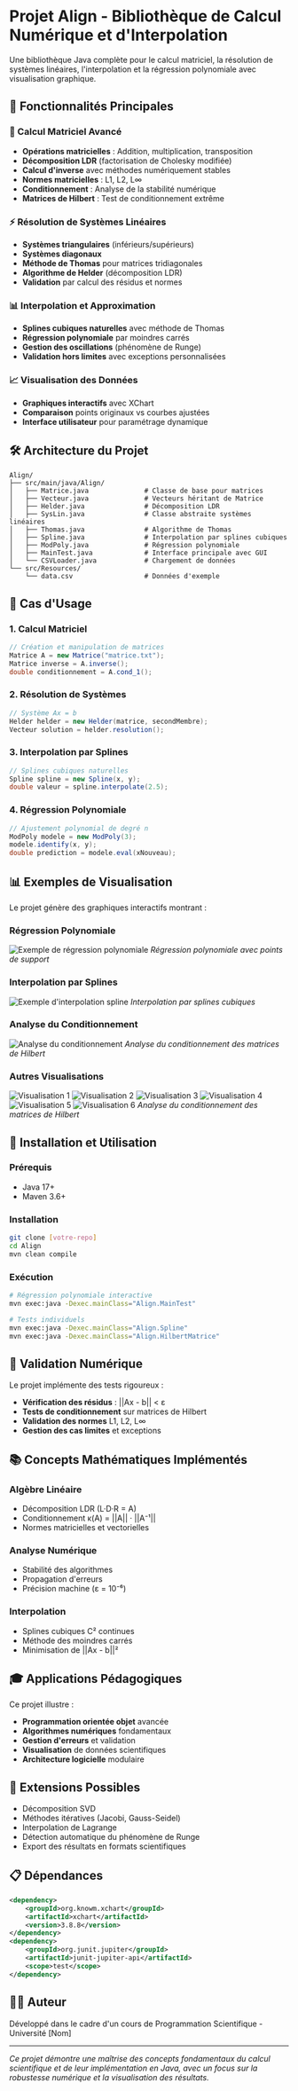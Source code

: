 # Projet Align - Bibliothèque de Calcul Numérique et d'Interpolation

Une bibliothèque Java complète pour le calcul matriciel, la résolution de systèmes linéaires, l'interpolation et la régression polynomiale avec visualisation graphique.

## 🚀 Fonctionnalités Principales

### 🔢 Calcul Matriciel Avancé
- **Opérations matricielles** : Addition, multiplication, transposition
- **Décomposition LDR** (factorisation de Cholesky modifiée)
- **Calcul d'inverse** avec méthodes numériquement stables
- **Normes matricielles** : L1, L2, L∞
- **Conditionnement** : Analyse de la stabilité numérique
- **Matrices de Hilbert** : Test de conditionnement extrême

### ⚡ Résolution de Systèmes Linéaires
- **Systèmes triangulaires** (inférieurs/supérieurs)
- **Systèmes diagonaux**
- **Méthode de Thomas** pour matrices tridiagonales
- **Algorithme de Helder** (décomposition LDR)
- **Validation** par calcul des résidus et normes

### 📊 Interpolation et Approximation
- **Splines cubiques naturelles** avec méthode de Thomas
- **Régression polynomiale** par moindres carrés
- **Gestion des oscillations** (phénomène de Runge)
- **Validation hors limites** avec exceptions personnalisées

### 📈 Visualisation des Données
- **Graphiques interactifs** avec XChart
- **Comparaison** points originaux vs courbes ajustées
- **Interface utilisateur** pour paramétrage dynamique

## 🛠️ Architecture du Projet

```
Align/
├── src/main/java/Align/
│   ├── Matrice.java              # Classe de base pour matrices
│   ├── Vecteur.java              # Vecteurs héritant de Matrice
│   ├── Helder.java               # Décomposition LDR
│   ├── SysLin.java               # Classe abstraite systèmes linéaires
│   ├── Thomas.java               # Algorithme de Thomas
│   ├── Spline.java               # Interpolation par splines cubiques
│   ├── ModPoly.java              # Régression polynomiale
│   ├── MainTest.java             # Interface principale avec GUI
│   └── CSVLoader.java            # Chargement de données
└── src/Resources/
    └── data.csv                  # Données d'exemple
```

## 🎯 Cas d'Usage


### 1. Calcul Matriciel
```java
// Création et manipulation de matrices
Matrice A = new Matrice("matrice.txt");
Matrice inverse = A.inverse();
double conditionnement = A.cond_1();
```

### 2. Résolution de Systèmes
```java
// Système Ax = b
Helder helder = new Helder(matrice, secondMembre);
Vecteur solution = helder.resolution();
```

### 3. Interpolation par Splines
```java
// Splines cubiques naturelles
Spline spline = new Spline(x, y);
double valeur = spline.interpolate(2.5);
```

### 4. Régression Polynomiale
```java
// Ajustement polynomial de degré n
ModPoly modele = new ModPoly(3);
modele.identify(x, y);
double prediction = modele.eval(xNouveau);
```

## 📊 Exemples de Visualisation

Le projet génère des graphiques interactifs montrant :

### Régression Polynomiale
![Exemple de régression polynomiale](image1.png)
*Régression polynomiale avec points de support*

### Interpolation par Splines
![Exemple d'interpolation spline](image2.png)
*Interpolation par splines cubiques*

### Analyse du Conditionnement
![Analyse du conditionnement](image3.png)
*Analyse du conditionnement des matrices de Hilbert*

### Autres Visualisations
![Visualisation 1](image1.png)
![Visualisation 2](Screenshot%20from%202025-03-13%2015-00-03.png)
![Visualisation 3](Screenshot%20from%202025-03-13%2023-32-42.png)
![Visualisation 4](Screenshot%20from%202025-03-13%2023-33-29.png)
![Visualisation 5](Screenshot%20from%202025-03-13%2023-34-03.png)
![Visualisation 6](Screenshot%20from%202025-03-13%2023-33-46.png)
*Analyse du conditionnement des matrices de Hilbert*

## 🔧 Installation et Utilisation

### Prérequis
- Java 17+
- Maven 3.6+

### Installation
```bash
git clone [votre-repo]
cd Align
mvn clean compile
```

### Exécution
```bash
# Régression polynomiale interactive
mvn exec:java -Dexec.mainClass="Align.MainTest"

# Tests individuels
mvn exec:java -Dexec.mainClass="Align.Spline"
mvn exec:java -Dexec.mainClass="Align.HilbertMatrice"
```

## 🧪 Validation Numérique

Le projet implémente des tests rigoureux :
- **Vérification des résidus** : ||Ax - b|| < ε
- **Tests de conditionnement** sur matrices de Hilbert
- **Validation des normes** L1, L2, L∞
- **Gestion des cas limites** et exceptions

## 📚 Concepts Mathématiques Implémentés

### Algèbre Linéaire
- Décomposition LDR (L·D·R = A)
- Conditionnement κ(A) = ||A|| · ||A⁻¹||
- Normes matricielles et vectorielles

### Analyse Numérique
- Stabilité des algorithmes
- Propagation d'erreurs
- Précision machine (ε = 10⁻⁶)

### Interpolation
- Splines cubiques C² continues  
- Méthode des moindres carrés
- Minimisation de ||Ax - b||²

## 🎓 Applications Pédagogiques

Ce projet illustre :
- **Programmation orientée objet** avancée
- **Algorithmes numériques** fondamentaux
- **Gestion d'erreurs** et validation
- **Visualisation** de données scientifiques
- **Architecture logicielle** modulaire

## 🔬 Extensions Possibles

- Décomposition SVD
- Méthodes itératives (Jacobi, Gauss-Seidel)
- Interpolation de Lagrange
- Détection automatique du phénomène de Runge
- Export des résultats en formats scientifiques

## 📋 Dépendances

```xml
<dependency>
    <groupId>org.knowm.xchart</groupId>
    <artifactId>xchart</artifactId>
    <version>3.8.8</version>
</dependency>
<dependency>
    <groupId>org.junit.jupiter</groupId>
    <artifactId>junit-jupiter-api</artifactId>
    <scope>test</scope>
</dependency>
```

## 👨‍💻 Auteur

Développé dans le cadre d'un cours de Programmation Scientifique - Université [Nom]

---

*Ce projet démontre une maîtrise des concepts fondamentaux du calcul scientifique et de leur implémentation en Java, avec un focus sur la robustesse numérique et la visualisation des résultats.*
